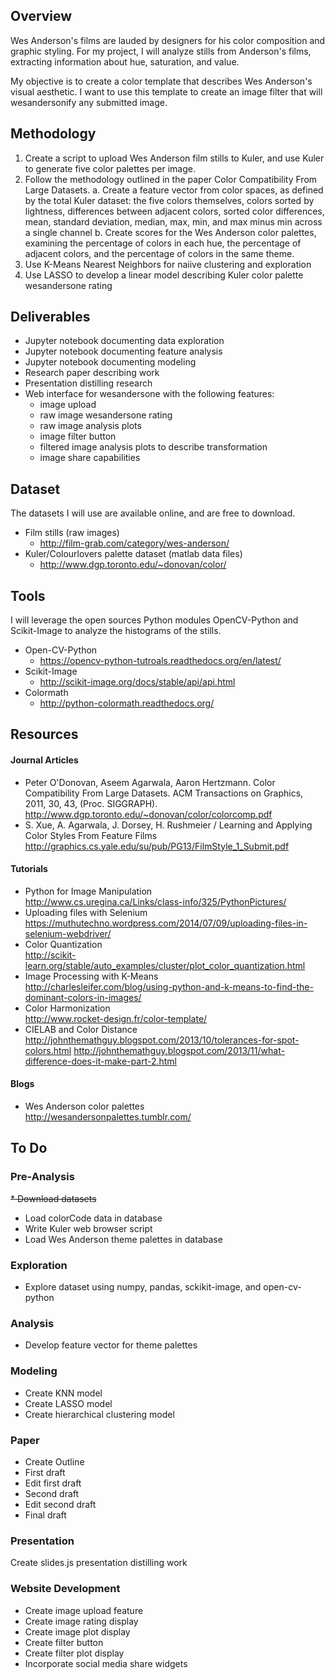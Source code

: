 ## Overview

Wes Anderson's films are lauded by designers for his color composition and graphic styling. For my project, I will analyze stills from Anderson's films, extracting information about hue, saturation, and value.

My objective is to create a color template that describes Wes Anderson's visual aesthetic.
I want to use this template to create an image filter that will wesandersonify any submitted image.

## Methodology
1. Create a script to upload Wes Anderson film stills to Kuler, and use Kuler to generate five color palettes per image.
2. Follow the methodology outlined in the paper Color Compatibility From Large Datasets.
  a. Create a feature vector from color spaces, as defined by the total Kuler dataset: the five colors themselves, colors sorted by lightness, differences between adjacent colors,   sorted color differences, mean, standard deviation, median, max, min, and max minus min across a single channel
  b. Create scores for the Wes Anderson color palettes, examining the percentage of colors in each hue, the percentage of adjacent colors, and the percentage of colors in the same theme.
3. Use K-Means Nearest Neighbors for naiive clustering and exploration
4. Use LASSO to develop a linear model describing Kuler color palette wesandersone rating

## Deliverables
* Jupyter notebook documenting data exploration
* Jupyter notebook documenting feature analysis
* Jupyter notebook documenting modeling
* Research paper describing work
* Presentation distilling research
* Web interface for wesandersone with the following features:
  * image upload
  * raw image wesandersone rating
  * raw image analysis plots
  * image filter button
  * filtered image analysis plots to describe transformation
  * image share capabilities

## Dataset
The datasets I will use are available online, and are free to download.
* Film stills (raw images)  
  * http://film-grab.com/category/wes-anderson/
* Kuler/Colourlovers palette dataset (matlab data files)  
  * http://www.dgp.toronto.edu/~donovan/color/

## Tools
I will leverage the open sources Python modules OpenCV-Python and Scikit-Image to analyze the histograms of the stills.
* Open-CV-Python  
  * https://opencv-python-tutroals.readthedocs.org/en/latest/
* Scikit-Image  
  * http://scikit-image.org/docs/stable/api/api.html
* Colormath  
  * http://python-colormath.readthedocs.org/

## Resources
#### Journal Articles
* Peter O'Donovan, Aseem Agarwala, Aaron Hertzmann. Color Compatibility From Large Datasets. ACM Transactions on Graphics, 2011, 30, 43, (Proc. SIGGRAPH).  
http://www.dgp.toronto.edu/~donovan/color/colorcomp.pdf
* S. Xue, A. Agarwala, J. Dorsey, H. Rushmeier / Learning and Applying Color Styles From Feature Films  
http://graphics.cs.yale.edu/su/pub/PG13/FilmStyle_1_Submit.pdf

#### Tutorials
* Python for Image Manipulation  
http://www.cs.uregina.ca/Links/class-info/325/PythonPictures/
* Uploading files with Selenium  
https://muthutechno.wordpress.com/2014/07/09/uploading-files-in-selenium-webdriver/
* Color Quantization  
http://scikit-learn.org/stable/auto_examples/cluster/plot_color_quantization.html
* Image Processing with K-Means  
http://charlesleifer.com/blog/using-python-and-k-means-to-find-the-dominant-colors-in-images/
* Color Harmonization  
http://www.rocket-design.fr/color-template/
* CIELAB and Color Distance  
http://johnthemathguy.blogspot.com/2013/10/tolerances-for-spot-colors.html
http://johnthemathguy.blogspot.com/2013/11/what-difference-does-it-make-part-2.html

#### Blogs
* Wes Anderson color palettes  
http://wesandersonpalettes.tumblr.com/

## To Do
### Pre-Analysis
<s>* Download datasets</s>
* Load colorCode data in database
* Write Kuler web browser script
* Load Wes Anderson theme palettes in database

### Exploration
* Explore dataset using numpy, pandas, sckikit-image, and open-cv-python

### Analysis
* Develop feature vector for theme palettes

### Modeling
* Create KNN model
* Create LASSO model
* Create hierarchical clustering model

### Paper
* Create Outline
* First draft
* Edit first draft
* Second draft
* Edit second draft
* Final draft

### Presentation
Create slides.js presentation distilling work

### Website Development
* Create image upload feature
* Create image rating display
* Create image plot display
* Create filter button
* Create filter plot display
* Incorporate social media share widgets

